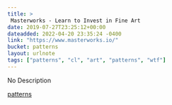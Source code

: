 ```yaml
---
title: > 
 Masterworks - Learn to Invest in Fine Art
date: 2019-07-27T23:25:12+00:00
dateadded: 2022-04-20 23:35:24 -0400
link: "https://www.masterworks.io/"
bucket: patterns
layout: urlnote
tags: ["patterns", "cl", "art", "patterns", "wtf"]
--- 
```

No Description
 <!-- end excerpt --> 
<div class='bucket'><a class='internal-link' href='/buckets/patterns'>patterns</a></div> 
